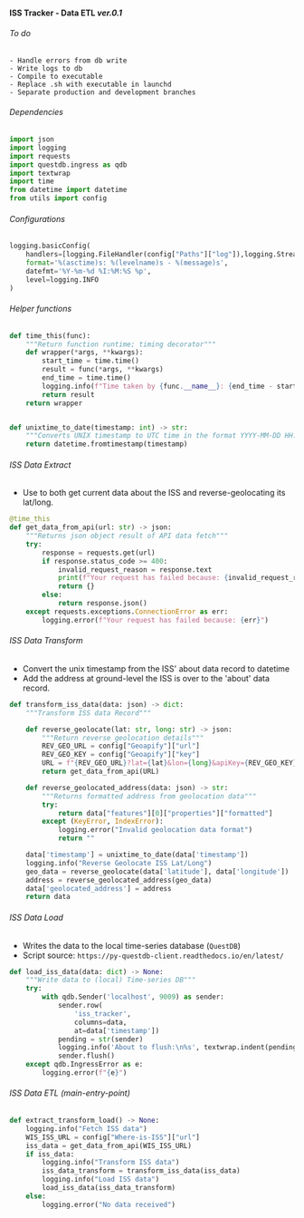 #### ISS Tracker - Data ETL *ver.0.1*


###### To do
```
- Handle errors from db write
- Write logs to db
- Compile to executable
- Replace .sh with executable in launchd
- Separate production and development branches
```


###### Dependencies
```Python
import json
import logging
import requests
import questdb.ingress as qdb
import textwrap
import time
from datetime import datetime
from utils import config
```


###### Configurations
```Python
logging.basicConfig(
    handlers=[logging.FileHandler(config["Paths"]["log"]),logging.StreamHandler()],
    format='%(asctime)s: %(levelname)s - %(message)s',
    datefmt='%Y-%m-%d %I:%M:%S %p',
    level=logging.INFO
)
```


###### Helper functions
```Python
def time_this(func):
    """Return function runtime; timing decorator"""
    def wrapper(*args, **kwargs):
        start_time = time.time()
        result = func(*args, **kwargs)
        end_time = time.time()
        logging.info(f"Time taken by {func.__name__}: {end_time - start_time} seconds")
        return result
    return wrapper


def unixtime_to_date(timestamp: int) -> str:
    """Converts UNIX timestamp to UTC time in the format YYYY-MM-DD HH:MM:SS+00:00 (UTC)"""
    return datetime.fromtimestamp(timestamp)
```


###### ISS Data Extract
- Use to both get current data about the ISS and reverse-geolocating its lat/long.
```Python
@time_this
def get_data_from_api(url: str) -> json:
    """Returns json object result of API data fetch"""
    try:
        response = requests.get(url)
        if response.status_code >= 400:
            invalid_request_reason = response.text
            print(f"Your request has failed because: {invalid_request_reason}")
            return {}
        else:
            return response.json()
    except requests.exceptions.ConnectionError as err:
        logging.error(f"Your request has failed because: {err}")
```


###### ISS Data Transform
- Convert the unix timestamp from the ISS' about data record to datetime
- Add the address at ground-level the ISS is over to the 'about' data record.
```Python
def transform_iss_data(data: json) -> dict:
    """Transform ISS data Record"""

    def reverse_geolocate(lat: str, long: str) -> json:
        """Return reverse geolocation details"""
        REV_GEO_URL = config["Geoapify"]["url"]
        REV_GEO_KEY = config["Geoapify"]["key"]
        URL = f"{REV_GEO_URL}?lat={lat}&lon={long}&apiKey={REV_GEO_KEY}"
        return get_data_from_api(URL)

    def reverse_geolocated_address(data: json) -> str:
        """Returns formatted address from geolocation data"""
        try:
            return data["features"][0]["properties"]["formatted"]
        except (KeyError, IndexError):
            logging.error("Invalid geolocation data format")
            return ""

    data['timestamp'] = unixtime_to_date(data['timestamp'])
    logging.info("Reverse Geolocate ISS Lat/Long")
    geo_data = reverse_geolocate(data['latitude'], data['longitude'])
    address = reverse_geolocated_address(geo_data)
    data['geolocated_address'] = address
    return data
```


###### ISS Data Load
- Writes the data to the local time-series database (`QuestDB`)
- Script source: `https://py-questdb-client.readthedocs.io/en/latest/`
```Python
def load_iss_data(data: dict) -> None:
    """Write data to (local) Time-series DB"""
    try:
        with qdb.Sender('localhost', 9009) as sender:
            sender.row(
                'iss_tracker',
                columns=data,
                at=data['timestamp'])
            pending = str(sender)
            logging.info('About to flush:\n%s', textwrap.indent(pending, '    '))
            sender.flush()
    except qdb.IngressError as e:
        logging.error(f"{e}")
```


###### ISS Data ETL (main-entry-point)
```Python
def extract_transform_load() -> None:
    logging.info("Fetch ISS data")
    WIS_ISS_URL = config["Where-is-ISS"]["url"]
    iss_data = get_data_from_api(WIS_ISS_URL)
    if iss_data:
        logging.info("Transform ISS data")
        iss_data_transform = transform_iss_data(iss_data)
        logging.info("Load ISS data")
        load_iss_data(iss_data_transform)
    else:
        logging.error("No data received")
```
